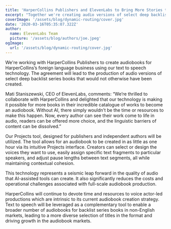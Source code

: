 ```yaml
---
title: 'HarperCollins Publishers and ElevenLabs to Bring More Stories to Life Through Audio'
excerpt: "Together we're creating audio versions of select deep backlist series books that would not otherwise have been created"
coverImage: '/assets/blog/dynamic-routing/cover.jpg'
date: '2020-03-16T05:35:07.322Z'
author:
  name: ElevenLabs Team
  picture: '/assets/blog/authors/joe.jpeg'
ogImage:
  url: '/assets/blog/dynamic-routing/cover.jpg'
---
```


We're working with HarperCollins Publishers to create audiobooks for HarperCollins’s foreign language business using our text to speech technology. The agreement will lead to the production of audio versions of select deep backlist series books that would not otherwise have been created.

Mati Staniszewski, CEO of ElevenLabs, comments:
“We’re thrilled to collaborate with HarperCollins and delighted that our technology is making it possible for more books in their incredible catalogue of works to become an audiobook. Without AI, there simply wouldn’t be the time or resources to make this happen. Now, every author can see their work come to life in audio, readers can be offered more choice, and the linguistic barriers of content can be dissolved.”

Our Projects tool, designed for publishers and independent authors will be utilized. The tool allows for an audiobook to be created in as little as one hour via its intuitive Projects interface. Creators can select or design the voices they want to use, easily assign specific text fragments to particular speakers, and adjust pause lengths between text segments, all while maintaining contextual cohesion.

This technology represents a seismic leap forward in the quality of audio that AI-assisted tools can create. It also significantly reduces the costs and operational challenges associated with full-scale audiobook production.

HarperCollins will continue to devote time and resources to voice actor-led productions which are intrinsic to its current audiobook creation strategy. Text to speech will be leveraged as a complementary tool to enable a broader number of audiobooks for backlist series books in non-English markets, leading to a more diverse selection of titles in the format and driving growth in the audiobook markets.
